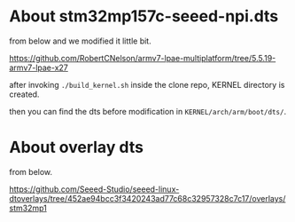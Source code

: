 # About stm32mp157c-seeed-npi.dts

from below and we modified it little bit.

https://github.com/RobertCNelson/armv7-lpae-multiplatform/tree/5.5.19-armv7-lpae-x27

after invoking `./build_kernel.sh` inside the clone repo, KERNEL directory is created.

then you can find the dts before modification in `KERNEL/arch/arm/boot/dts/`.


# About overlay dts

from below.

https://github.com/Seeed-Studio/seeed-linux-dtoverlays/tree/452ae94bcc3f3420243ad77c68c32957328c7c17/overlays/stm32mp1
